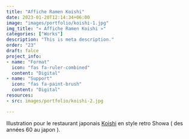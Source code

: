 ```yaml
---
title: "Affiche Ramen Koishi"
date: 2023-01-20T12:14:34+06:00
image: "images/portfolio/koishi-1.jpg"
img_title: "« Affiche Ramen Koishi »"
categories: ["Works"]
description: "This is meta description."
order: "23"
draft: falce
project_info:
- name: "Format"
  icon: "fas fa-ruler-combined"
  content: "Digital"
- name: "Support"
  icon: "fas fa-paint-brush"
  content: "Digital"
resources:
- src: images/portfolio/koishi-2.jpg

---
```

Illustration pour le restaurant japonais [Koishi](https://www.facebook.com/people/Ko-ishi/100054103395859/) en style retro Showa ( des années 60 au japon ).